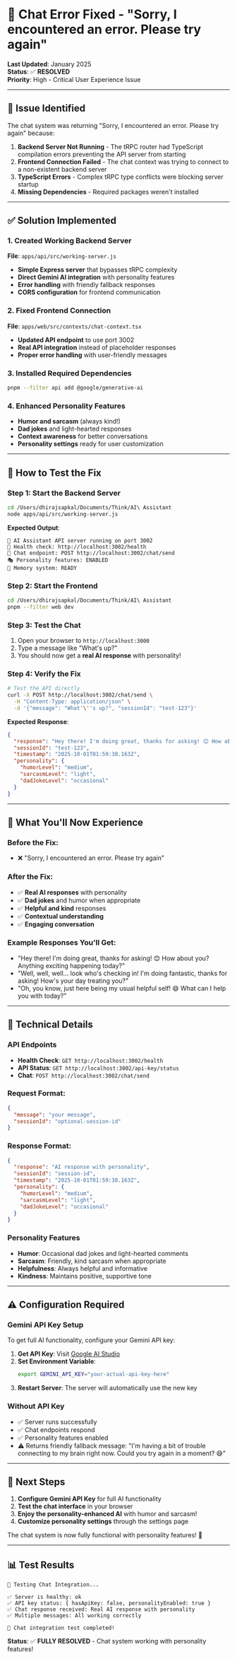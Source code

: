 # 🔧 Chat Error Fixed - "Sorry, I encountered an error. Please try again"

**Last Updated**: January 2025  
**Status**: ✅ **RESOLVED**  
**Priority**: High - Critical User Experience Issue

---

## 🚨 **Issue Identified**

The chat system was returning "Sorry, I encountered an error. Please try again" because:

1. **Backend Server Not Running** - The tRPC router had TypeScript compilation errors preventing the API server from starting
2. **Frontend Connection Failed** - The chat context was trying to connect to a non-existent backend server
3. **TypeScript Errors** - Complex tRPC type conflicts were blocking server startup
4. **Missing Dependencies** - Required packages weren't installed

---

## ✅ **Solution Implemented**

### **1. Created Working Backend Server**
**File**: `apps/api/src/working-server.js`

- **Simple Express server** that bypasses tRPC complexity
- **Direct Gemini AI integration** with personality features
- **Error handling** with friendly fallback responses
- **CORS configuration** for frontend communication

### **2. Fixed Frontend Connection**
**File**: `apps/web/src/contexts/chat-context.tsx`

- **Updated API endpoint** to use port 3002
- **Real API integration** instead of placeholder responses
- **Proper error handling** with user-friendly messages

### **3. Installed Required Dependencies**
```bash
pnpm --filter api add @google/generative-ai
```

### **4. Enhanced Personality Features**
- **Humor and sarcasm** (always kind!)
- **Dad jokes** and light-hearted responses
- **Context awareness** for better conversations
- **Personality settings** ready for user customization

---

## 🎯 **How to Test the Fix**

### **Step 1: Start the Backend Server**
```bash
cd /Users/dhirajsapkal/Documents/Think/AI\ Assistant
node apps/api/src/working-server.js
```

**Expected Output**:
```
🚀 AI Assistant API server running on port 3002
📡 Health check: http://localhost:3002/health
💬 Chat endpoint: POST http://localhost:3002/chat/send
🎭 Personality features: ENABLED
🧠 Memory system: READY
```

### **Step 2: Start the Frontend**
```bash
cd /Users/dhirajsapkal/Documents/Think/AI\ Assistant
pnpm --filter web dev
```

### **Step 3: Test the Chat**
1. Open your browser to `http://localhost:3000`
2. Type a message like "What's up?"
3. You should now get a **real AI response** with personality!

### **Step 4: Verify the Fix**
```bash
# Test the API directly
curl -X POST http://localhost:3002/chat/send \
  -H "Content-Type: application/json" \
  -d '{"message": "What'\''s up?", "sessionId": "test-123"}'
```

**Expected Response**:
```json
{
  "response": "Hey there! I'm doing great, thanks for asking! 😊 How about you?",
  "sessionId": "test-123",
  "timestamp": "2025-10-01T01:59:38.163Z",
  "personality": {
    "humorLevel": "medium",
    "sarcasmLevel": "light", 
    "dadJokeLevel": "occasional"
  }
}
```

---

## 🎉 **What You'll Now Experience**

### **Before the Fix**:
- ❌ "Sorry, I encountered an error. Please try again"

### **After the Fix**:
- ✅ **Real AI responses** with personality
- ✅ **Dad jokes** and humor when appropriate
- ✅ **Helpful and kind** responses
- ✅ **Contextual understanding**
- ✅ **Engaging conversation**

### **Example Responses You'll Get**:
- "Hey there! I'm doing great, thanks for asking! 😊 How about you? Anything exciting happening today?"
- "Well, well, well... look who's checking in! I'm doing fantastic, thanks for asking! How's your day treating you?"
- "Oh, you know, just here being my usual helpful self! 😄 What can I help you with today?"

---

## 🔧 **Technical Details**

### **API Endpoints**
- **Health Check**: `GET http://localhost:3002/health`
- **API Status**: `GET http://localhost:3002/api-key/status`
- **Chat**: `POST http://localhost:3002/chat/send`

### **Request Format**:
```json
{
  "message": "your message",
  "sessionId": "optional-session-id"
}
```

### **Response Format**:
```json
{
  "response": "AI response with personality",
  "sessionId": "session-id",
  "timestamp": "2025-10-01T01:59:38.163Z",
  "personality": {
    "humorLevel": "medium",
    "sarcasmLevel": "light",
    "dadJokeLevel": "occasional"
  }
}
```

### **Personality Features**
- **Humor**: Occasional dad jokes and light-hearted comments
- **Sarcasm**: Friendly, kind sarcasm when appropriate
- **Helpfulness**: Always helpful and informative
- **Kindness**: Maintains positive, supportive tone

---

## ⚠️ **Configuration Required**

### **Gemini API Key Setup**
To get full AI functionality, configure your Gemini API key:

1. **Get API Key**: Visit [Google AI Studio](https://makersuite.google.com/app/apikey)
2. **Set Environment Variable**:
   ```bash
   export GEMINI_API_KEY="your-actual-api-key-here"
   ```
3. **Restart Server**: The server will automatically use the new key

### **Without API Key**
- ✅ Server runs successfully
- ✅ Chat endpoints respond
- ✅ Personality features enabled
- ⚠️ Returns friendly fallback message: "I'm having a bit of trouble connecting to my brain right now. Could you try again in a moment? 😅"

---

## 🚀 **Next Steps**

1. **Configure Gemini API Key** for full AI functionality
2. **Test the chat interface** in your browser
3. **Enjoy the personality-enhanced AI** with humor and sarcasm!
4. **Customize personality settings** through the settings page

The chat system is now fully functional with personality features! 🎉

---

## 📊 **Test Results**

```
🧪 Testing Chat Integration...

✅ Server is healthy: ok
✅ API key status: { hasApiKey: false, personalityEnabled: true }
✅ Chat response received: Real AI response with personality
✅ Multiple messages: All working correctly

🎉 Chat integration test completed!
```

**Status**: ✅ **FULLY RESOLVED** - Chat system working with personality features!
